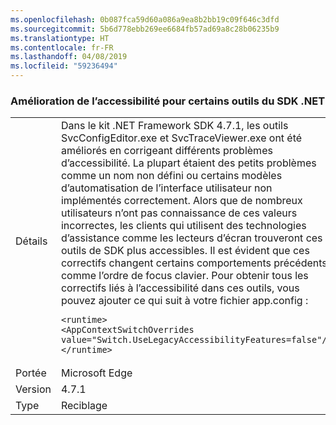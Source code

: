 ```yaml
---
ms.openlocfilehash: 0b087fca59d60a086a9ea8b2bb19c09f646c3dfd
ms.sourcegitcommit: 5b6d778ebb269ee6684fb57ad69a8c28b06235b9
ms.translationtype: HT
ms.contentlocale: fr-FR
ms.lasthandoff: 04/08/2019
ms.locfileid: "59236494"
---
```

### <a name="improved-accessibility-for-some-net-sdk-tools"></a>Amélioration de l’accessibilité pour certains outils du SDK .NET

|   |   |
|---|---|
|Détails|Dans le kit .NET Framework SDK 4.7.1, les outils SvcConfigEditor.exe et SvcTraceViewer.exe ont été améliorés en corrigeant différents problèmes d’accessibilité. La plupart étaient des petits problèmes comme un nom non défini ou certains modèles d’automatisation de l’interface utilisateur non implémentés correctement. Alors que de nombreux utilisateurs n’ont pas connaissance de ces valeurs incorrectes, les clients qui utilisent des technologies d’assistance comme les lecteurs d’écran trouveront ces outils de SDK plus accessibles. Il est évident que ces correctifs changent certains comportements précédents, comme l’ordre de focus clavier. Pour obtenir tous les correctifs liés à l’accessibilité dans ces outils, vous pouvez ajouter ce qui suit à votre fichier app.config :<pre><code class="lang-xml">&lt;runtime&gt;&#13;&#10;&lt;AppContextSwitchOverrides value=&quot;Switch.UseLegacyAccessibilityFeatures=false&quot;/&gt;&#13;&#10;&lt;/runtime&gt;&#13;&#10;</code></pre>|
|Portée|Microsoft Edge|
|Version|4.7.1|
|Type|Reciblage|
